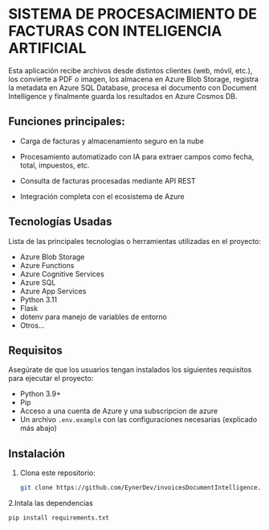 # SISTEMA DE PROCESACIMIENTO DE FACTURAS CON INTELIGENCIA ARTIFICIAL
Esta aplicación recibe archivos desde distintos clientes (web, móvil, etc.), los convierte a PDF o imagen, los almacena en Azure Blob Storage, registra la metadata en Azure SQL Database, procesa el documento con Document Intelligence y finalmente guarda los resultados en Azure Cosmos DB.



## Funciones principales:

-  Carga de facturas y almacenamiento seguro en la nube
   
- Procesamiento automatizado con IA para extraer campos como fecha, total, impuestos, etc.
   
- Consulta de facturas procesadas mediante API REST
   
- Integración completa con el ecosistema de Azure

## Tecnologías Usadas

Lista de las principales tecnologías o herramientas utilizadas en el proyecto:
- Azure Blob Storage
- Azure Functions
- Azure Cognitive Services
- Azure SQL
- Azure App Services
- Python 3.11
- Flask
- dotenv para manejo de variables de entorno
- Otros...



## Requisitos

Asegúrate de que los usuarios tengan instalados los siguientes requisitos para ejecutar el proyecto:

- Python 3.9+
- Pip
- Acceso a una cuenta de Azure y una subscripcion de azure 
- Un archivo `.env.example` con las configuraciones necesarias (explicado más abajo)

## Instalación

1. Clona este repositorio:
   ```bash
   git clone https://github.com/EynerDev/invoicesDocumentIntelligence.git

2.Intala las dependencias
  ```bash
  pip install requirements.txt




  
